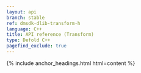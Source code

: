 ```yaml
---
layout: api
branch: stable
ref: dmsdk-dlib-transform-h
language: C++
title: API reference (Transform)
type: Defold C++
pagefind_exclude: true
---
```

{% include anchor_headings.html html=content %}